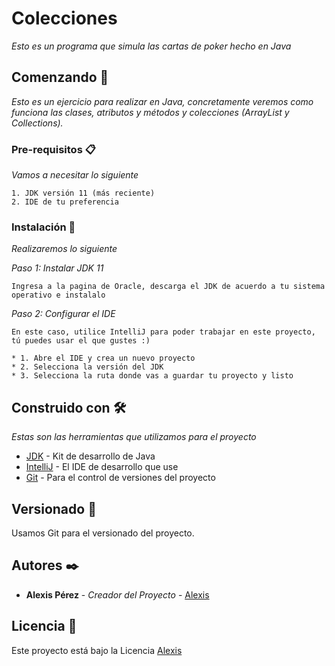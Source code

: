 # Colecciones

_Esto es un programa que simula las cartas de poker hecho en Java_

## Comenzando 🚀

_Esto es un ejercicio para realizar en Java, concretamente veremos como funciona las clases, atributos y métodos y colecciones (ArrayList y Collections)._


### Pre-requisitos 📋

_Vamos a necesitar lo siguiente_

```
1. JDK versión 11 (más reciente)
2. IDE de tu preferencia
```

### Instalación 🔧

_Realizaremos lo siguiente_

_Paso 1: Instalar JDK 11_

```
Ingresa a la pagina de Oracle, descarga el JDK de acuerdo a tu sistema operativo e instalalo
```

_Paso 2: Configurar el IDE_

```
En este caso, utilice IntelliJ para poder trabajar en este proyecto, tú puedes usar el que gustes :)

* 1. Abre el IDE y crea un nuevo proyecto
* 2. Selecciona la versión del JDK
* 3. Selecciona la ruta donde vas a guardar tu proyecto y listo
```

## Construido con 🛠️

_Estas son las herramientas que utilizamos para el proyecto_

* [JDK](https://www.oracle.com/mx/java/technologies/javase/jdk11-archive-downloads.html) - Kit de desarrollo de Java
* [IntelliJ](https://www.jetbrains.com/es-es/idea/) - El IDE de desarrollo que use
* [Git](https://www.jetbrains.com/es-es/idea/) - Para el control de versiones del proyecto

## Versionado 📌

Usamos Git para el versionado del proyecto. 

## Autores ✒️

* **Alexis Pérez** - *Creador del Proyecto* - [Alexis](https://github.com/AIcodeJ)

## Licencia 📄

Este proyecto está bajo la Licencia [Alexis](https://github.com/AIcodeJ)
